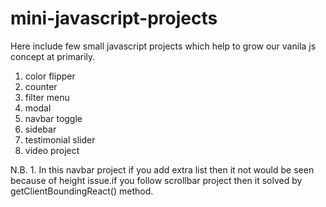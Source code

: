 # mini-javascript-projects

Here include few small javascript projects which help to grow our vanila js concept at primarily.

1. color flipper
2. counter
3. filter menu
4. modal
5. navbar toggle
6. sidebar
7. testimonial slider
8. video project

N.B. 1. In this navbar project if you add extra list then it not would be seen because of height issue.if you follow scrollbar project then it solved by getClientBoundingReact() method.
